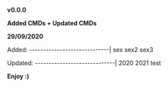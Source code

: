 **v0.0.0**

**Added CMDs + Updated CMDs**

**29/09/2020**

Added:
-----------------------------|
sex
sex2
sex3

Updated:
-----------------------------|
2020
2021
test

**Enjoy :)**
